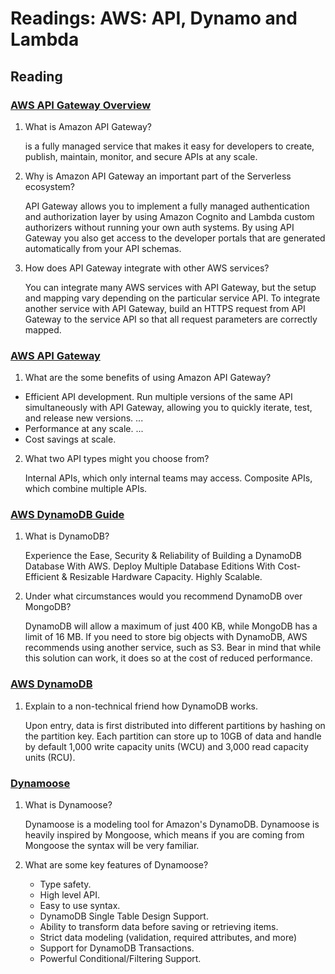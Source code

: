 # Readings: AWS: API, Dynamo and Lambda

## Reading

### [AWS API Gateway Overview](https://www.serverless.com/amazon-api-gateway)

1. What is Amazon API Gateway?

   is a fully managed service that makes it easy for developers to create, publish, maintain, monitor, and secure APIs at any scale.

2. Why is Amazon API Gateway an important part of the Serverless ecosystem?

   API Gateway allows you to implement a fully managed authentication and authorization layer by using Amazon Cognito and Lambda custom authorizers without running your own auth systems. By using API Gateway you also get access to the developer portals that are generated automatically from your API schemas.

3. How does API Gateway integrate with other AWS services?

   You can integrate many AWS services with API Gateway, but the setup and mapping vary depending on the particular service API. To integrate another service with API Gateway, build an HTTPS request from API Gateway to the service API so that all request parameters are correctly mapped.

### [AWS API Gateway](https://aws.amazon.com/api-gateway/)

1. What are the some benefits of using Amazon API Gateway?

- Efficient API development. Run multiple versions of the same API simultaneously with API Gateway, allowing you to quickly iterate, test, and release new versions. ...
- Performance at any scale. ...
- Cost savings at scale.

2. What two API types might you choose from?

   Internal APIs, which only internal teams may access. Composite APIs, which combine multiple APIs.

### [AWS DynamoDB Guide](https://www.dynamodbguide.com/what-is-dynamo-db/)

1. What is DynamoDB?

   Experience the Ease, Security & Reliability of Building a DynamoDB Database With AWS. Deploy Multiple Database Editions With Cost-Efficient & Resizable Hardware Capacity. Highly Scalable.

2. Under what circumstances would you recommend DynamoDB over MongoDB?

   DynamoDB will allow a maximum of just 400 KB, while MongoDB has a limit of 16 MB. If you need to store big objects with DynamoDB, AWS recommends using another service, such as S3. Bear in mind that while this solution can work, it does so at the cost of reduced performance.

### [AWS DynamoDB](https://aws.amazon.com/dynamodb/)

1. Explain to a non-technical friend how DynamoDB works.

   Upon entry, data is first distributed into different partitions by hashing on the partition key. Each partition can store up to 10GB of data and handle by default 1,000 write capacity units (WCU) and 3,000 read capacity units (RCU).

### [Dynamoose](https://dynamoosejs.com/getting_started/Introduction)

1. What is Dynamoose?

   Dynamoose is a modeling tool for Amazon's DynamoDB. Dynamoose is heavily inspired by Mongoose, which means if you are coming from Mongoose the syntax will be very familiar.

2. What are some key features of Dynamoose?
   - Type safety.
   - High level API.
   - Easy to use syntax.
   - DynamoDB Single Table Design Support.
   - Ability to transform data before saving or retrieving items.
   - Strict data modeling (validation, required attributes, and more)
   - Support for DynamoDB Transactions.
   - Powerful Conditional/Filtering Support.
